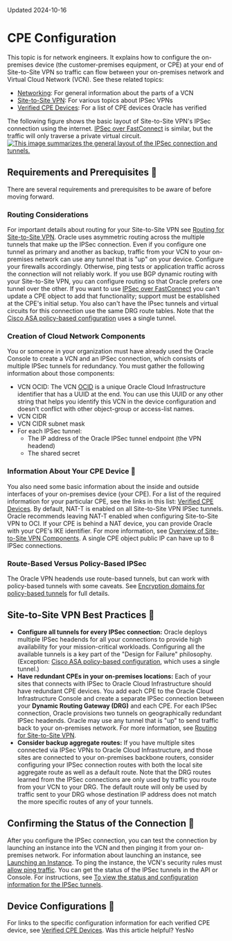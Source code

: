 Updated 2024-10-16
# CPE Configuration
This topic is for network engineers. It explains how to configure the on-premises device (the customer-premises equipment, or CPE) at your end of Site-to-Site VPN so traffic can flow between your on-premises network and Virtual Cloud Network (VCN). See these related topics:
  * [Networking](https://docs.oracle.com/en-us/iaas/Content/Network/Concepts/landing.htm#top "Oracle Cloud Infrastructure Networking helps you set up virtual versions of traditional network components."): For general information about the parts of a VCN
  * [Site-to-Site VPN](https://docs.oracle.com/en-us/iaas/Content/Network/Tasks/managingIPsec.htm#managingIPSec "Site-to-Site VPN provides an IPSec connection between an on-premises network and a Virtual Cloud Network \(VCN\)."): For various topics about IPSec VPNs
  * [Verified CPE Devices](https://docs.oracle.com/en-us/iaas/Content/Network/Reference/CPElist.htm#Verified_CPE_Devices): For a list of CPE devices Oracle has verified


The following figure shows the basic layout of Site-to-Site VPN's IPSec connection using the internet. [IPSec over FastConnect](https://docs.oracle.com/en-us/iaas/Content/Network/Concepts/fastconnectsecurity.htm#ipsec) is similar, but the traffic will only traverse a private virtual circuit.
[![This image summarizes the general layout of the IPSec connection and tunnels.](https://docs.oracle.com/en-us/iaas/Content/Network/Images/network_configure_onpremise_router.svg)](https://docs.oracle.com/en-us/iaas/Content/Network/Images/network_configure_onpremise_router.svg)
## Requirements and Prerequisites 🔗 
There are several requirements and prerequisites to be aware of before moving forward. 
### Routing Considerations
For important details about routing for your Site-to-Site VPN see [Routing for Site-to-Site VPN](https://docs.oracle.com/en-us/iaas/Content/Network/Tasks/overviewIPsec.htm#ipsec_routing).
Oracle uses asymmetric routing across the multiple tunnels that make up the IPSec connection. Even if you configure one tunnel as primary and another as backup, traffic from your VCN to your on-premises network can use any tunnel that is "up" on your device. Configure your firewalls accordingly. Otherwise, ping tests or application traffic across the connection will not reliably work. 
If you use BGP dynamic routing with your Site-to-Site VPN, you can configure routing so that Oracle prefers one tunnel over the other. 
If you want to use [IPSec over FastConnect](https://docs.oracle.com/en-us/iaas/Content/Network/Concepts/fastconnectsecurity.htm#ipsec) you can't update a CPE object to add that functionality; support must be established at the CPE's initial setup. You also can't have the IPsec tunnels and virtual circuits for this connection use the same DRG route tables.
Note that the [Cisco ASA policy-based configuration](https://docs.oracle.com/en-us/iaas/Content/Network/Reference/ciscoasaCPE.htm#Cisco_ASA_Configuration_Options) uses a single tunnel.
### Creation of Cloud Network Components
You or someone in your organization must have already used the Oracle Console to create a VCN and an IPSec connection, which consists of multiple IPSec tunnels for redundancy. You must gather the following information about those components:
  * VCN OCID: The VCN [OCID](https://docs.oracle.com/iaas/Content/General/Concepts/identifiers.htm) is a unique Oracle Cloud Infrastructure identifier that has a UUID at the end. You can use this UUID or any other string that helps you identify this VCN in the device configuration and doesn't conflict with other object-group or access-list names.
  * VCN CIDR 
  * VCN CIDR subnet mask
  * For each IPSec tunnel:
    * The IP address of the Oracle IPSec tunnel endpoint (the VPN headend)
    * The shared secret 


### Information About Your CPE Device 🔗 
You also need some basic information about the inside and outside interfaces of your on-premises device (your CPE). For a list of the required information for your particular CPE, see the links in this list: [Verified CPE Devices](https://docs.oracle.com/en-us/iaas/Content/Network/Reference/CPElist.htm#Verified_CPE_Devices).
By default, NAT-T is enabled on all Site-to-Site VPN IPSec tunnels. Oracle recommends leaving NAT-T enabled when configuring Site-to-Site VPN to OCI.
If your CPE is behind a NAT device, you can provide Oracle with your CPE's IKE identifier. For more information, see [Overview of Site-to-Site VPN Components](https://docs.oracle.com/en-us/iaas/Content/Network/Tasks/overviewIPsec.htm#components). 
A single CPE object public IP can have up to 8 IPSec connections.
### Route-Based Versus Policy-Based IPSec
The Oracle VPN headends use route-based tunnels, but can work with policy-based tunnels with some caveats. See [Encryption domains for policy-based tunnels](https://docs.oracle.com/en-us/iaas/Content/Network/Tasks/ipsecencryptiondomains.htm#spi_policy_based_tunnel) for full details. 
## Site-to-Site VPN Best Practices 🔗 
  * **Configure all tunnels for every IPSec connection:** Oracle deploys multiple IPSec headends for all your connections to provide high availability for your mission-critical workloads. Configuring all the available tunnels is a key part of the "Design for Failure" philosophy. (Exception: [Cisco ASA policy-based configuration](https://docs.oracle.com/en-us/iaas/Content/Network/Reference/ciscoasaCPE.htm#Cisco_ASA_Configuration_Options), which uses a single tunnel.)
  * **Have redundant CPEs in your on-premises locations:** Each of your sites that connects with IPSec to Oracle Cloud Infrastructure should have redundant CPE devices. You add each CPE to the Oracle Cloud Infrastructure Console and create a separate IPSec connection between your **Dynamic Routing Gateway (DRG)** and each CPE. For each IPSec connection, Oracle provisions two tunnels on geographically redundant IPSec headends. Oracle may use any tunnel that is "up" to send traffic back to your on-premises network. For more information, see [Routing for Site-to-Site VPN](https://docs.oracle.com/en-us/iaas/Content/Network/Tasks/overviewIPsec.htm#ipsec_routing).
  * **Consider backup aggregate routes:** If you have multiple sites connected via IPSec VPNs to Oracle Cloud Infrastructure, and those sites are connected to your on-premises backbone routers, consider configuring your IPSec connection routes with both the local site aggregate route as well as a default route.
Note that the DRG routes learned from the IPSec connections are only used by traffic you route from your VCN to your DRG. The default route will only be used by traffic sent to your DRG whose destination IP address does not match the more specific routes of any of your tunnels.


## Confirming the Status of the Connection 🔗 
After you configure the IPSec connection, you can test the connection by launching an instance into the VCN and then pinging it from your on-premises network. For information about launching an instance, see [Launching an Instance](https://docs.oracle.com/iaas/Content/Compute/Tasks/launchinginstance.htm). To ping the instance, the VCN's security rules must [allow ping traffic](https://docs.oracle.com/en-us/iaas/Content/Network/Concepts/securityrules.htm#ping).
You can get the status of the IPSec tunnels in the API or Console. For instructions, see [To view the status and configuration information for the IPSec tunnels](https://docs.oracle.com/en-us/iaas/Content/Network/Tasks/workingwithIPsec.htm#get_tunnel_status_config).
## Device Configurations 🔗 
For links to the specific configuration information for each verified CPE device, see [Verified CPE Devices](https://docs.oracle.com/en-us/iaas/Content/Network/Reference/CPElist.htm#Verified_CPE_Devices).
Was this article helpful?
YesNo

